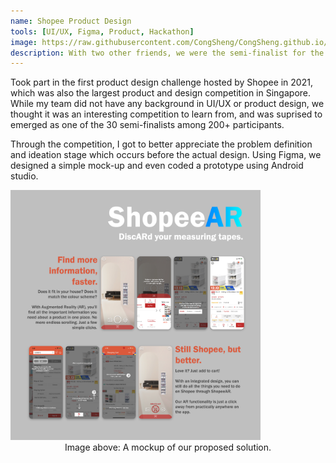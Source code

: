 ```yaml
---
name: Shopee Product Design
tools: [UI/UX, Figma, Product, Hackathon]
image: https://raw.githubusercontent.com/CongSheng/CongSheng.github.io/master/images/Hackathons/ShopeeAR_Figma.jpg
description: With two other friends, we were the semi-finalist for the Shopee Product Design Challenge 2021.
---
```

Took part in the first product design challenge hosted by Shopee in 2021, which was also the largest product and design
competition in Singapore. While my team did not have any background in UI/UX or product design, we thought it was
an interesting competition to learn from, and was suprised to emerged as one of the 30 semi-finalists among 200+ participants. 

Through the competition, I got to better appreciate the problem definition and ideation stage which occurs before the actual design.
Using Figma, we designed a simple mock-up and even coded a prototype using Android studio.

<img src="https://github.com/CongSheng/CongSheng.github.io/blob/master/images/Hackathons/MockUp_FB_01.png" width="400" alt="Mockup of our proposed solution.">
<center>Image above: A mockup of our proposed solution.</center>